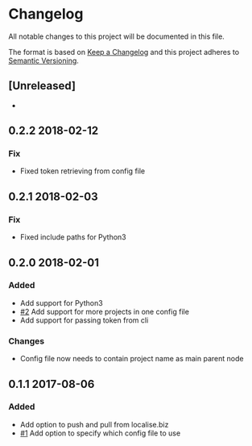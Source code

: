 # Changelog

All notable changes to this project will be documented in this file.

The format is based on [Keep a Changelog](http://keepachangelog.com/en/1.0.0/)
and this project adheres to [Semantic Versioning](http://semver.org/spec/v2.0.0.html).

## [Unreleased]

-

## 0.2.2 2018-02-12

### Fix

- Fixed token retrieving from config file

## 0.2.1 2018-02-03

### Fix

- Fixed include paths for Python3

## 0.2.0 2018-02-01

### Added

- Add support for Python3
- [#2](https://github.com/marten-cz/loco-cli/issues/2) Add support for more projects in one config file
- Add support for passing token from cli

### Changes

- Config file now needs to contain project name as main parent node


## 0.1.1 2017-08-06

### Added

- Add option to push and pull from localise.biz
- [#1](https://github.com/marten-cz/loco-cli/issues/1) Add option to specify which config file to use
